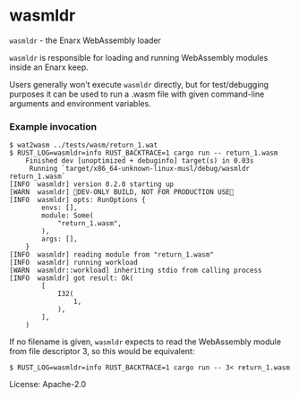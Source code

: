 # wasmldr

`wasmldr` - the Enarx WebAssembly loader

`wasmldr` is responsible for loading and running WebAssembly modules
inside an Enarx keep.

Users generally won't execute `wasmldr` directly, but for test/debugging
purposes it can be used to run a .wasm file with given command-line
arguments and environment variables.

### Example invocation

```console
$ wat2wasm ../tests/wasm/return_1.wat
$ RUST_LOG=wasmldr=info RUST_BACKTRACE=1 cargo run -- return_1.wasm
    Finished dev [unoptimized + debuginfo] target(s) in 0.03s
     Running `target/x86_64-unknown-linux-musl/debug/wasmldr return_1.wasm`
[INFO  wasmldr] version 0.2.0 starting up
[WARN  wasmldr] 🌭DEV-ONLY BUILD, NOT FOR PRODUCTION USE🌭
[INFO  wasmldr] opts: RunOptions {
        envs: [],
        module: Some(
            "return_1.wasm",
        ),
        args: [],
    }
[INFO  wasmldr] reading module from "return_1.wasm"
[INFO  wasmldr] running workload
[WARN  wasmldr::workload] inheriting stdio from calling process
[INFO  wasmldr] got result: Ok(
        [
            I32(
                1,
            ),
        ],
    )
```

If no filename is given, `wasmldr` expects to read the WebAssembly module
from file descriptor 3, so this would be equivalent:
```console
$ RUST_LOG=wasmldr=info RUST_BACKTRACE=1 cargo run -- 3< return_1.wasm
 ```


License: Apache-2.0
